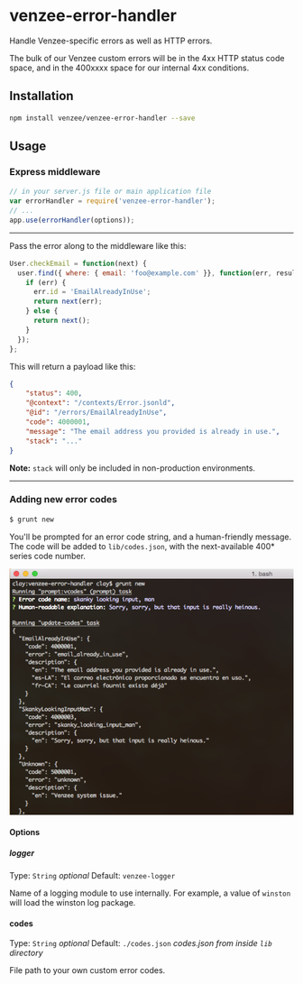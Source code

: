 # venzee-error-handler

Handle Venzee-specific errors as well as HTTP errors.

The bulk of our Venzee custom errors will be in the 4xx HTTP status code space, and in the 400xxxx space for our internal 4xx conditions.

## Installation

```sh
npm install venzee/venzee-error-handler --save
```

## Usage

### Express middleware

```js
// in your server.js file or main application file
var errorHandler = require('venzee-error-handler');
// ...
app.use(errorHandler(options));
```

-----
Pass the error along to the middleware like this:

```js
User.checkEmail = function(next) {
  user.find({ where: { email: 'foo@example.com' }}, function(err, results) {
    if (err) {
  	  err.id = 'EmailAlreadyInUse';
	  return next(err);
    } else {
	  return next();
    }
  });
};
```

This will return a payload like this:

```json
{
	"status": 400,
	"@context": "/contexts/Error.jsonld",
	"@id": "/errors/EmailAlreadyInUse",
	"code": 4000001,
	"message": "The email address you provided is already in use.",
	"stack": "..."
}
```

**Note:** `stack` will only be included in non-production environments.


-----
### Adding new error codes

```sh
$ grunt new
```

You'll be prompted for an error code string, and a human-friendly message. The code will be added to `lib/codes.json`, with the next-available 400* series code number.

![grunt new](grunt-new-example.png "grunt new")

#### Options

##### logger

Type: `String` _optional_
Default: `venzee-logger`

Name of a logging module to use internally. For example, a value of `winston` will load the winston log package.

#### codes

Type: `String` _optional_
Default: `./codes.json` _codes.json from inside `lib` directory_

File path to your own custom error codes.

